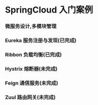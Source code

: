 # **SpringCloud 入门案例**
### 微服务设计,多模块管理
### Eureka 服务注册与发现(已完成)
### Ribbon 负载均衡(已完成)
### Hystrix 熔断器(未完成)
### Feign 通信服务(未完成)
### Zuul 路由网关(未完成)
